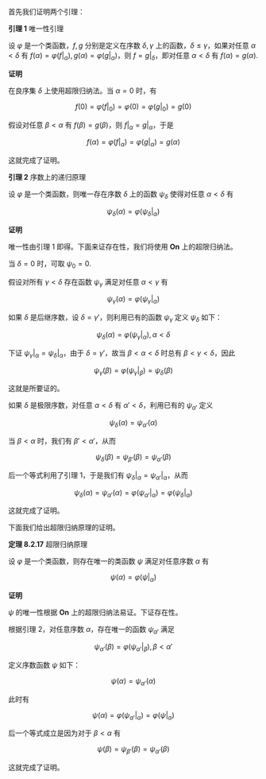 首先我们证明两个引理：

**引理 1** 唯一性引理

设 $\varphi$ 是一个类函数，$f,g$ 分别是定义在序数 $\delta,\gamma$ 上的函数，$\delta\leq\gamma$，如果对任意 $\alpha<\delta$ 有 $f(\alpha)=\varphi(f|_{\alpha}),g(\alpha)=\varphi(g|_{\alpha})$，则 $f=g|_{\delta}$，即对任意 $\alpha<\delta$ 有 $f(\alpha)=g(\alpha)$.

**证明**

在良序集 $\delta$ 上使用超限归纳法。当 $\alpha=0$ 时，有

$$
f(0)=\varphi(f|_{0})=\varphi(0)=\varphi(g|_{0})=g(0)
$$

假设对任意 $\beta<\alpha$ 有 $f(\beta)=g(\beta)$，则 $f|_{\alpha}=g|_{\alpha}$，于是

$$
f(\alpha)=\varphi(f|_{\alpha})=\varphi(g|_{\alpha})=g(\alpha)
$$

这就完成了证明。

**引理 2** 序数上的递归原理

设 $\varphi$ 是一个类函数，则唯一存在序数 $\delta$ 上的函数 $\psi_{\delta}$ 使得对任意 $\alpha<\delta$ 有

$$
\psi_{\delta}(\alpha)=\varphi(\psi_{\delta}|_{\alpha})
$$

**证明**

唯一性由引理 1 即得。下面来证存在性，我们将使用 $\mathbf{On}$ 上的超限归纳法。

当 $\delta=0$ 时，可取 $\psi_{0}=0$.

假设对所有 $\gamma<\delta$ 存在函数 $\psi_{\gamma}$ 满足对任意 $\alpha<\gamma$ 有

$$
\psi_{\gamma}(\alpha)=\varphi(\psi_{\gamma}|_{\alpha})
$$

如果 $\delta$ 是后继序数，设 $\delta=\gamma'$，则利用已有的函数 $\psi_{\gamma}$ 定义 $\psi_{\delta}$ 如下：

$$
\psi_{\delta}(\alpha)=\varphi(\psi_{\gamma}|_{\alpha}), \alpha<\delta
$$

下证 $\psi_{\gamma}|_{\alpha}=\psi_{\delta}|_{\alpha}$，由于 $\delta=\gamma'$，故当 $\beta<\alpha<\delta$ 时总有 $\beta<\gamma<\delta$，因此

$$
\psi_{\gamma}(\beta)=\varphi(\psi_{\gamma}|_{\beta})=\psi_{\delta}(\beta)
$$

这就是所要证的。

如果 $\delta$ 是极限序数，对任意 $\alpha<\delta$ 有 $\alpha'<\delta$，利用已有的 $\psi_{\alpha'}$ 定义

$$
\psi_{\delta}(\alpha)=\psi_{\alpha'}(\alpha)
$$

当 $\beta<\alpha$ 时，我们有 $\beta'<\alpha'$，从而

$$
\psi_{\delta}(\beta)=\psi_{\beta'}(\beta)=\psi_{\alpha'}(\beta)
$$

后一个等式利用了引理 1，于是我们有 $\psi_{\delta}|_{\alpha}=\psi_{\alpha'}|_{\alpha}$，从而

$$
\psi_{\delta}(\alpha)=\psi_{\alpha'}(\alpha)=\varphi(\psi_{\alpha'}|_{\alpha})=\varphi(\psi_{\delta}|_{\alpha})
$$

这就完成了证明。

下面我们给出超限归纳原理的证明。

**定理 8.2.17** 超限归纳原理

设 $\varphi$ 是一个类函数，则存在唯一的类函数 $\psi$ 满足对任意序数 $\alpha$ 有

$$
\psi(\alpha)=\varphi(\psi|_{\alpha})
$$

**证明**

$\psi$ 的唯一性根据 $\mathbf{On}$ 上的超限归纳法易证。下证存在性。

根据引理 2，对任意序数 $\alpha$，存在唯一的函数 $\psi_{\alpha'}$ 满足

$$
\psi_{\alpha'}(\beta)=\varphi(\psi_{\alpha'}|_{\beta}),\beta<\alpha'
$$

定义序数函数 $\psi$ 如下：

$$
\psi(\alpha)=\psi_{\alpha'}(\alpha)
$$

此时有

$$
\psi(\alpha)=\varphi(\psi_{\alpha'}|_{\alpha})=\varphi(\psi|_{\alpha})
$$

后一个等式成立是因为对于 $\beta<\alpha$ 有

$$
\psi(\beta)=\psi_{\beta'}(\beta)=\psi_{\alpha'}(\beta)
$$

这就完成了证明。